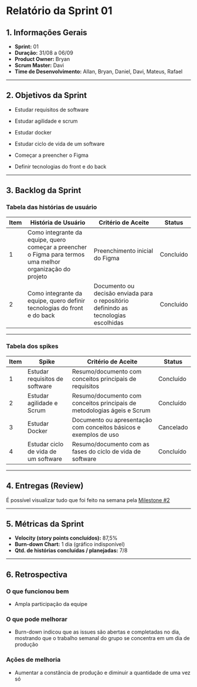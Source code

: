 ﻿# Relatório da Sprint 01

## 1. Informações Gerais

- **Sprint:** 01
- **Duração:** 31/08 a 06/09
- **Product Owner:** Bryan
- **Scrum Master:** Davi
- **Time de Desenvolvimento:** Allan, Bryan, Daniel, Davi, Mateus, Rafael

---

## 2. Objetivos da Sprint

- Estudar requisitos de software

- Estudar agilidade e scrum
- Estudar docker
- Estudar ciclo de vida de um software
- Começar a preencher o Figma
- Definir tecnologias do front e do back

---

## 3. Backlog da Sprint


### Tabela das histórias de usuário
| Item | História de Usuário                                                                 | Critério de Aceite                                                                 | Status       |
| ---- | ----------------------------------------------------------------------------------- | ---------------------------------------------------------------------------------- | ------------ |
| 1    | Como integrante da equipe, quero começar a preencher o Figma para termos uma melhor organização do projeto | Preenchimento inicial do Figma                          | Concluído|
| 2    | Como integrante da equipe, quero definir tecnologias do front e do back        | Documento ou decisão enviada para o repositório definindo as tecnologias escolhidas | Concluído|

---

### Tabela dos spikes
| Item | Spike                                                                                   | Critério de Aceite                                                                  | Status       |
| ---- | ---------------------------------------------------------------------------------------- | ----------------------------------------------------------------------------------- | ------------ |
| 1    | Estudar requisitos de software                                                           | Resumo/documento com conceitos principais de requisitos                             | Concluído |
| 2    | Estudar agilidade e Scrum                                                                | Resumo/documento com conceitos principais de metodologias ágeis e Scrum             | Concluído |
| 3    | Estudar Docker                                                                           | Documento ou apresentação com conceitos básicos e exemplos de uso                   | Cancelado|
| 4    | Estudar ciclo de vida de um software                                                     | Resumo/documento com as fases do ciclo de vida de software                          | Concluído |
---

## 4. Entregas (Review)

É possível visualizar tudo que foi feito na semana pela [Milestone #2](https://github.com/unb-mds/2025-2-Eh_Fake/milestone/2?closed=1)

---

## 5. Métricas da Sprint

* **Velocity (story points concluídos):** 87,5%
* **Burn-down Chart:** 1 dia (gráfico indisponível)
* **Qtd. de histórias concluídas / planejadas:** 7/8

---

## 6. Retrospectiva

### O que funcionou bem 

- Ampla participação da equipe


### O que pode melhorar 

- Burn-down indicou que as issues são abertas e completadas no dia, mostrando que o trabalho semanal do grupo se concentra em um dia de produção

### Ações de melhoria 

- Aumentar a constância de produção e diminuir a quantidade de uma vez só

